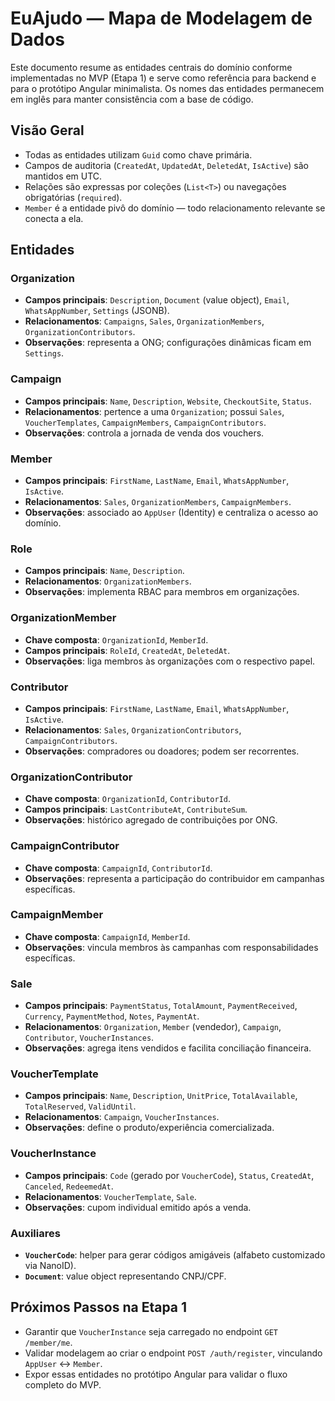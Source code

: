 # EuAjudo — Mapa de Modelagem de Dados

Este documento resume as entidades centrais do domínio conforme implementadas no MVP (Etapa 1) e serve como referência para backend e para o protótipo Angular minimalista. Os nomes das entidades permanecem em inglês para manter consistência com a base de código.

## Visão Geral
- Todas as entidades utilizam `Guid` como chave primária.
- Campos de auditoria (`CreatedAt`, `UpdatedAt`, `DeletedAt`, `IsActive`) são mantidos em UTC.
- Relações são expressas por coleções (`List<T>`) ou navegações obrigatórias (`required`).
- `Member` é a entidade pivô do domínio — todo relacionamento relevante se conecta a ela.

## Entidades

### Organization
- **Campos principais**: `Description`, `Document` (value object), `Email`, `WhatsAppNumber`, `Settings` (JSONB).
- **Relacionamentos**: `Campaigns`, `Sales`, `OrganizationMembers`, `OrganizationContributors`.
- **Observações**: representa a ONG; configurações dinâmicas ficam em `Settings`.

### Campaign
- **Campos principais**: `Name`, `Description`, `Website`, `CheckoutSite`, `Status`.
- **Relacionamentos**: pertence a uma `Organization`; possui `Sales`, `VoucherTemplates`, `CampaignMembers`, `CampaignContributors`.
- **Observações**: controla a jornada de venda dos vouchers.

### Member
- **Campos principais**: `FirstName`, `LastName`, `Email`, `WhatsAppNumber`, `IsActive`.
- **Relacionamentos**: `Sales`, `OrganizationMembers`, `CampaignMembers`.
- **Observações**: associado ao `AppUser` (Identity) e centraliza o acesso ao domínio.

### Role
- **Campos principais**: `Name`, `Description`.
- **Relacionamentos**: `OrganizationMembers`.
- **Observações**: implementa RBAC para membros em organizações.

### OrganizationMember
- **Chave composta**: `OrganizationId`, `MemberId`.
- **Campos principais**: `RoleId`, `CreatedAt`, `DeletedAt`.
- **Observações**: liga membros às organizações com o respectivo papel.

### Contributor
- **Campos principais**: `FirstName`, `LastName`, `Email`, `WhatsAppNumber`, `IsActive`.
- **Relacionamentos**: `Sales`, `OrganizationContributors`, `CampaignContributors`.
- **Observações**: compradores ou doadores; podem ser recorrentes.

### OrganizationContributor
- **Chave composta**: `OrganizationId`, `ContributorId`.
- **Campos principais**: `LastContributeAt`, `ContributeSum`.
- **Observações**: histórico agregado de contribuições por ONG.

### CampaignContributor
- **Chave composta**: `CampaignId`, `ContributorId`.
- **Observações**: representa a participação do contribuidor em campanhas específicas.

### CampaignMember
- **Chave composta**: `CampaignId`, `MemberId`.
- **Observações**: vincula membros às campanhas com responsabilidades específicas.

### Sale
- **Campos principais**: `PaymentStatus`, `TotalAmount`, `PaymentReceived`, `Currency`, `PaymentMethod`, `Notes`, `PaymentAt`.
- **Relacionamentos**: `Organization`, `Member` (vendedor), `Campaign`, `Contributor`, `VoucherInstances`.
- **Observações**: agrega itens vendidos e facilita conciliação financeira.

### VoucherTemplate
- **Campos principais**: `Name`, `Description`, `UnitPrice`, `TotalAvailable`, `TotalReserved`, `ValidUntil`.
- **Relacionamentos**: `Campaign`, `VoucherInstances`.
- **Observações**: define o produto/experiência comercializada.

### VoucherInstance
- **Campos principais**: `Code` (gerado por `VoucherCode`), `Status`, `CreatedAt`, `Canceled`, `RedeemedAt`.
- **Relacionamentos**: `VoucherTemplate`, `Sale`.
- **Observações**: cupom individual emitido após a venda.

### Auxiliares
- **`VoucherCode`**: helper para gerar códigos amigáveis (alfabeto customizado via NanoID).
- **`Document`**: value object representando CNPJ/CPF.

## Próximos Passos na Etapa 1
- Garantir que `VoucherInstance` seja carregado no endpoint `GET /member/me`.
- Validar modelagem ao criar o endpoint `POST /auth/register`, vinculando `AppUser` ↔ `Member`.
- Expor essas entidades no protótipo Angular para validar o fluxo completo do MVP.
